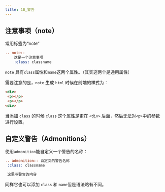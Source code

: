 ```yaml
---
title: 10_警告
---
```

## 注意事项（note）

常用标签为“note”

```rst
.. note::
    这是一个注意事项
    :class: classname
```

`note` 具有`class`属性和`name`这两个属性。（其实这两个是通用属性）

需要注意的是，`note` 生成 `html` 时候在前端的样式为：

```html
<div>
 <p></p>
 <p></p>
<div>
```

当添加 `class` 的时候 `class` 这个属性是更在 `<div>` 后面，然后无法对`<p>`中的参数进行设置。

## 自定义警告（Admonitions）

使用`admonition`能自定义一个警告的名称：

```rst
.. admonition:: 自定义的警告名称
 :class: classname

 这里写警告的内容
```

同样它也可以添加 `class` 和 `name`但是语法略有不同。
